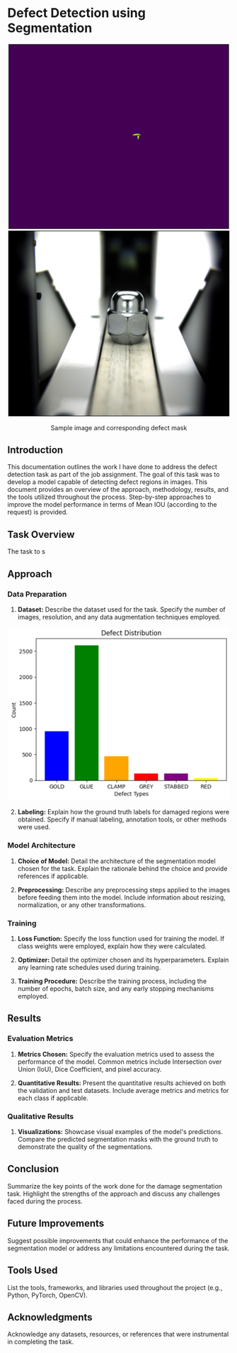 # Defect Detection using Segmentation

<div align="center">
<img src="./assets/mask.png" width="500px">
<img src="./assets/image.png" width="500px">
<p>Sample image and corresponding defect mask</p>
</div>

## Introduction

This documentation outlines the work I have done to address the defect detection task as part of the job assignment. 
The goal of this task was to develop a model capable of detecting defect regions in images. 
This document provides an overview of the approach, methodology, results, and the tools utilized throughout the process.
Step-by-step approaches to improve the model performance in terms of Mean IOU (according to the request) is provided.

## Task Overview

The task to s

## Approach

### Data Preparation

1. **Dataset:** Describe the dataset used for the task. Specify the number of images, resolution, and any data augmentation techniques employed.

<div align="center">
<img src="./assets/distribution.png" width="500px">
</div>

2. **Labeling:** Explain how the ground truth labels for damaged regions were obtained. Specify if manual labeling, annotation tools, or other methods were used.

### Model Architecture

1. **Choice of Model:** Detail the architecture of the segmentation model chosen for the task. Explain the rationale behind the choice and provide references if applicable.

2. **Preprocessing:** Describe any preprocessing steps applied to the images before feeding them into the model. Include information about resizing, normalization, or any other transformations.

### Training

1. **Loss Function:** Specify the loss function used for training the model. If class weights were employed, explain how they were calculated.

2. **Optimizer:** Detail the optimizer chosen and its hyperparameters. Explain any learning rate schedules used during training.

3. **Training Procedure:** Describe the training process, including the number of epochs, batch size, and any early stopping mechanisms employed.

## Results

### Evaluation Metrics

1. **Metrics Chosen:** Specify the evaluation metrics used to assess the performance of the model. Common metrics include Intersection over Union (IoU), Dice Coefficient, and pixel accuracy.

2. **Quantitative Results:** Present the quantitative results achieved on both the validation and test datasets. Include average metrics and metrics for each class if applicable.

### Qualitative Results

1. **Visualizations:** Showcase visual examples of the model's predictions. Compare the predicted segmentation masks with the ground truth to demonstrate the quality of the segmentations.

## Conclusion

Summarize the key points of the work done for the damage segmentation task. Highlight the strengths of the approach and discuss any challenges faced during the process.

## Future Improvements

Suggest possible improvements that could enhance the performance of the segmentation model or address any limitations encountered during the task.

## Tools Used

List the tools, frameworks, and libraries used throughout the project (e.g., Python, PyTorch, OpenCV).

## Acknowledgments

Acknowledge any datasets, resources, or references that were instrumental in completing the task.
